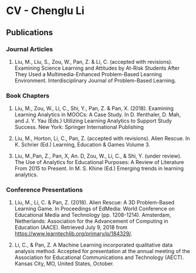 # CV - Chenglu Li

## Publications

### Journal Articles
1. Liu, M., Liu, S., Zou, W., Pan, Z. & Li, C. (accepted with revisions). Examining Science Learning and Attitudes by At-Risk Students After They Used a Multimedia-Enhanced Problem-Based Learning Environment. Interdisciplinary Journal of Problem-Based Learning.

### Book Chapters
1. Liu, M., Zou, W., Li, C., Shi, Y., Pan, Z. & Pan, X. (2018). Examining Learning Analytics in MOOCs: A Case Study. In D. Ifenthaler, D. Mah, and J. Y. Yau (Eds.) Utilizing Learning Analytics to Support Study Success. New York: Springer International Publishing

2. Liu, M., Horton, Li, C., Pan, Z. (accepted with revisions). Alien Rescue. In K. Schrier (Ed.) Learning, Education & Games Volume 3.

3. Liu, M.,Pan, Z., Pan, X, An. D, Zou, W., Li, C., & Shi, Y. (under review). The Use of Analytics for Educational Purposes: A Review of Literature From 2015 to Present. In M. S. Khine
(Ed.) Emerging trends in learning analytics.

### Conference Presentations
1. Liu, M., Li, C. & Pan, Z. (2018). Alien Rescue: A 3D Problem-Based Learning Game. In Proceedings of EdMedia: World Conference on Educational Media and Technology (pp. 1208-1214). Amsterdam, Netherlands: Association for the Advancement of Computing in Education (AACE). Retrieved July 9, 2018 from https://www.learntechlib.org/primary/p/184329/.

2. Li, C., & Pan, Z. A Machine Learning incorporated qualitative data analysis
method. Accepted for presentation at the annual meeting of the Association for Educational Communications and Technology (AECT). Kansas City, MO, United States, October.

